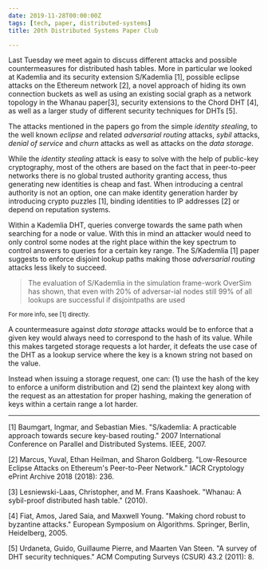 ```yaml
---
date: 2019-11-28T00:00:00Z
tags: [tech, paper, distributed-systems]
title: 20th Distributed Systems Paper Club

---
```


Last Tuesday we meet again to discuss different attacks and possible
countermeasures for distributed hash tables. More in particular we looked at
Kademlia and its security extension S/Kademlia [1], possible eclipse attacks on
the Ethereum network [2], a novel approach of hiding its own connection buckets
as well as using an existing social graph as a network topology in the Whanau
paper[3], security extensions to the Chord DHT [4], as well as a larger study of
different security techniques for DHTs [5].

The attacks mentioned in the papers go from the simple *identity stealing*, to
the well known *eclipse* and related *adversarial routing* attacks, *sybil*
attacks, *denial of service* and *churn* attacks as well as attacks on the *data
storage*.

While the *identity stealing* attack is easy to solve with the help of
public-key cryptography, most of the others are based on the fact that in
peer-to-peer networks there is no global trusted authority granting access, thus
generating new identities is cheap and fast. When introducing a central
authority is not an option, one can make identity generation harder by
introducing crypto puzzles [1], binding identities to IP addresses [2] or depend
on reputation systems.

Within a Kademlia DHT, queries converge towards the same path when searching for
a node or value. With this in mind an attacker would need to only control some
nodes at the right place within the key spectrum to control answers to queries
for a certain key range. The S/Kademlia [1] paper suggests to enforce disjoint
lookup paths making those *adversarial routing* attacks less likely to succeed.

> The evaluation of S/Kademlia in the simulation frame-work OverSim has shown,
> that even with 20% of adversar-ial nodes still 99% of all lookups are
> successful if disjointpaths are used

<small>For more info, see [1] directly.</small>

A countermeasure against *data storage* attacks would be to enforce that a given
key would always need to correspond to the hash of its value. While this makes
targeted storage requests a lot harder, it defeats the use case of the DHT as a
lookup service where the key is a known string not based on the value.

Instead when issuing a storage request, one can: (1) use the hash of the key to
enforce a uniform distribution and (2) send the plaintext key along with the
request as an attestation for proper hashing, making the generation of keys
within a certain range a lot harder.

---

[1] Baumgart, Ingmar, and Sebastian Mies. "S/kademlia: A practicable approach
towards secure key-based routing." 2007 International Conference on Parallel and
Distributed Systems. IEEE, 2007.

[2] Marcus, Yuval, Ethan Heilman, and Sharon Goldberg. "Low-Resource Eclipse
Attacks on Ethereum's Peer-to-Peer Network." IACR Cryptology ePrint Archive 2018
(2018): 236.

[3] Lesniewski-Laas, Christopher, and M. Frans Kaashoek. "Whanau: A sybil-proof
distributed hash table." (2010).

[4] Fiat, Amos, Jared Saia, and Maxwell Young. "Making chord robust to byzantine
attacks." European Symposium on Algorithms. Springer, Berlin, Heidelberg, 2005.

[5] Urdaneta, Guido, Guillaume Pierre, and Maarten Van Steen. "A survey of DHT
security techniques." ACM Computing Surveys (CSUR) 43.2 (2011): 8.
